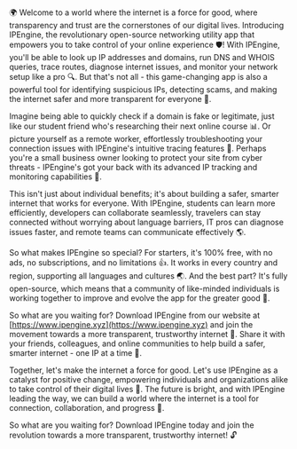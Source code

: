 🌍️ Welcome to a world where the internet is a force for good, where transparency and trust are the cornerstones of our digital lives. Introducing IPEngine, the revolutionary open-source networking utility app that empowers you to take control of your online experience 🛡️! With IPEngine, you'll be able to look up IP addresses and domains, run DNS and WHOIS queries, trace routes, diagnose internet issues, and monitor your network setup like a pro 🔍. But that's not all - this game-changing app is also a powerful tool for identifying suspicious IPs, detecting scams, and making the internet safer and more transparent for everyone 🚀.

Imagine being able to quickly check if a domain is fake or legitimate, just like our student friend who's researching their next online course 📊. Or picture yourself as a remote worker, effortlessly troubleshooting your connection issues with IPEngine's intuitive tracing features 🌟. Perhaps you're a small business owner looking to protect your site from cyber threats - IPEngine's got your back with its advanced IP tracking and monitoring capabilities 💪.

This isn't just about individual benefits; it's about building a safer, smarter internet that works for everyone. With IPEngine, students can learn more efficiently, developers can collaborate seamlessly, travelers can stay connected without worrying about language barriers, IT pros can diagnose issues faster, and remote teams can communicate effectively 🌎.

So what makes IPEngine so special? For starters, it's 100% free, with no ads, no subscriptions, and no limitations 👍. It works in every country and region, supporting all languages and cultures 🌏. And the best part? It's fully open-source, which means that a community of like-minded individuals is working together to improve and evolve the app for the greater good 🤝.

So what are you waiting for? Download IPEngine from our website at [https://www.ipengine.xyz](https://www.ipengine.xyz) and join the movement towards a more transparent, trustworthy internet 🔗. Share it with your friends, colleagues, and online communities to help build a safer, smarter internet - one IP at a time 🌈.

Together, let's make the internet a force for good. Let's use IPEngine as a catalyst for positive change, empowering individuals and organizations alike to take control of their digital lives 💪. The future is bright, and with IPEngine leading the way, we can build a world where the internet is a tool for connection, collaboration, and progress 🌟.

So what are you waiting for? Download IPEngine today and join the revolution towards a more transparent, trustworthy internet! 🔓